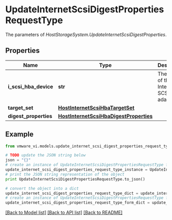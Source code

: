 # UpdateInternetScsiDigestPropertiesRequestType

The parameters of *HostStorageSystem.UpdateInternetScsiDigestProperties*. 

## Properties
Name | Type | Description | Notes
------------ | ------------- | ------------- | -------------
**i_scsi_hba_device** | **str** | The device of the Internet SCSI HBA adapter.  | 
**target_set** | [**HostInternetScsiHbaTargetSet**](HostInternetScsiHbaTargetSet.md) |  | [optional] 
**digest_properties** | [**HostInternetScsiHbaDigestProperties**](HostInternetScsiHbaDigestProperties.md) |  | 

## Example

```python
from vmware_vi.models.update_internet_scsi_digest_properties_request_type import UpdateInternetScsiDigestPropertiesRequestType

# TODO update the JSON string below
json = "{}"
# create an instance of UpdateInternetScsiDigestPropertiesRequestType from a JSON string
update_internet_scsi_digest_properties_request_type_instance = UpdateInternetScsiDigestPropertiesRequestType.from_json(json)
# print the JSON string representation of the object
print UpdateInternetScsiDigestPropertiesRequestType.to_json()

# convert the object into a dict
update_internet_scsi_digest_properties_request_type_dict = update_internet_scsi_digest_properties_request_type_instance.to_dict()
# create an instance of UpdateInternetScsiDigestPropertiesRequestType from a dict
update_internet_scsi_digest_properties_request_type_form_dict = update_internet_scsi_digest_properties_request_type.from_dict(update_internet_scsi_digest_properties_request_type_dict)
```
[[Back to Model list]](../README.md#documentation-for-models) [[Back to API list]](../README.md#documentation-for-api-endpoints) [[Back to README]](../README.md)



